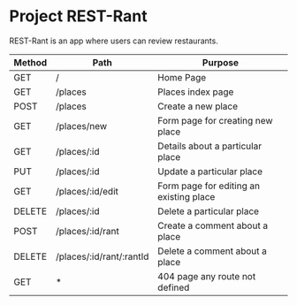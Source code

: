 




# Project REST-Rant

REST-Rant is an app where users can review restaurants.



| Method |      Path               |             Purpose                    |
|--------|-------------------------|----------------------------------------|
| GET    |     /                   |              Home Page                 |
| GET    |  /places                |        Places index page               |
| POST   |  /places                |        Create a new place              |
| GET    | /places/new             | Form page for creating new place       |
| GET    | /places/:id             | Details about a particular place       |
| PUT    | /places/:id             |   Update a particular place            |
| GET    |/places/:id/edit         |Form page for editing an existing place |
| DELETE | /places/:id             |   Delete a particular place            |
| POST   |/places/:id/rant         |   Create a comment about a place       |
| DELETE |/places/:id/rant/:rantId |   Delete a comment about a place       |
| GET    |        *                |  404 page  any route not defined       |



